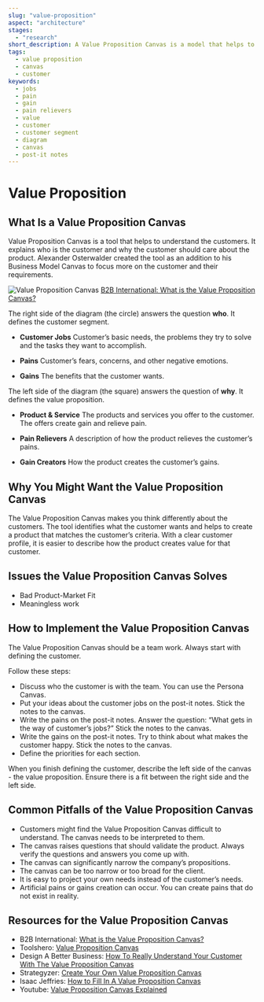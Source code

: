 ```yaml
---
slug: "value-proposition"
aspect: "architecture"
stages:
  - "research"
short_description: A Value Proposition Canvas is a model that helps to ensure that a product covers customer’s requirements. It defines the customer segment and the value proposition.
tags:
  - value proposition
  - canvas
  - customer
keywords:
  - jobs
  - pain
  - gain
  - pain relievers
  - value
  - customer
  - customer segment
  - diagram
  - canvas
  - post-it notes
---
```


# Value Proposition

## What Is a Value Proposition Canvas

Value Proposition Canvas is a tool that helps to understand the customers. It explains who is the customer and why the customer should care about the product. Alexander Osterwalder created the tool as an addition to his Business Model Canvas to focus more on the customer and their requirements.

![Value Proposition Canvas](/files/value_proposition_canvas.png)
[B2B International: What is the Value Proposition Canvas?](https://www.b2binternational.com/research/methods/faq/what-is-the-value-proposition-canvas/)

The right side of the diagram (the circle) answers the question **who**. It defines the customer segment.

- **Customer Jobs**
  Customer’s basic needs, the problems they try to solve and the tasks they want to accomplish.

- **Pains**
  Customer’s fears, concerns, and other negative emotions.

- **Gains**
  The benefits that the customer wants.

The left side of the diagram (the square) answers the question of **why**. It defines the value proposition.

- **Product & Service**
  The products and services you offer to the customer. The offers create gain and relieve pain.

- **Pain Relievers**
  A description of how the product relieves the customer’s pains.

- **Gain Creators**
  How the product creates the customer’s gains.

## Why You Might Want the Value Proposition Canvas

The Value Proposition Canvas makes you think differently about the customers. The tool identifies what the customer wants and helps to create a product that matches the customer’s criteria. With a clear customer profile, it is easier to describe how the product creates value for that customer.

## Issues the Value Proposition Canvas Solves

- Bad Product-Market Fit
- Meaningless work

## How to Implement the Value Proposition Canvas

The Value Proposition Canvas should be a team work. Always start with defining the customer.

Follow these steps:

- Discuss who the customer is with the team. You can use the Persona Canvas.
- Put your ideas about the customer jobs on the post-it notes. Stick the notes to the canvas.
- Write the pains on the post-it notes. Answer the question: “What gets in the way of customer’s jobs?” Stick the notes to the canvas.
- Write the gains on the post-it notes. Try to think about what makes the customer happy. Stick the notes to the canvas.
- Define the priorities for each section.

When you finish defining the customer, describe the left side of the canvas - the value proposition. Ensure there is a fit between the right side and the left side.

## Common Pitfalls of the Value Proposition Canvas

- Customers might find the Value Proposition Canvas difficult to understand. The canvas needs to be interpreted to them.
- The canvas raises questions that should validate the product. Always verify the questions and answers you come up with.
- The canvas can significantly narrow the company’s propositions.
- The canvas can be too narrow or too broad for the client.
- It is easy to project your own needs instead of the customer’s needs.
- Artificial pains or gains creation can occur. You can create pains that do not exist in reality.

## Resources for the Value Proposition Canvas

- B2B International: [What is the Value Proposition Canvas?](https://www.b2binternational.com/research/methods/faq/what-is-the-value-proposition-canvas/)
- Toolshero: [Value Proposition Canvas](https://www.toolshero.com/marketing/value-proposition-canvas/)
- Design A Better Business: [How To Really Understand Your Customer With The Value Proposition Canvas](https://designabetterbusiness.com/2017/10/12/how-to-really-understand-your-customer-with-the-value-proposition-canvas/)
- Strategyzer: [Create Your Own Value Proposition Canvas](https://www.strategyzer.com/canvas/value-proposition-canvas)
- Isaac Jeffries: [How to Fill In A Value Proposition Canvas](https://isaacjeffries.com/blog/2018/2/27/how-to-fill-in-a-value-proposition-canvas)
- Youtube: [Value Proposition Canvas Explained](https://www.youtube.com/watch?v=aN36EcTE54Q)
